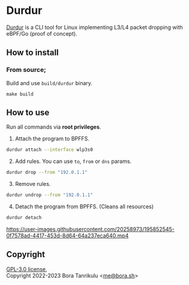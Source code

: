 # Durdur

[Durdur](https://www.youtube.com/watch?v=sF0QweCoaMo) is a CLI tool for Linux implementing L3/L4 packet dropping with eBPF/Go (proof of concept).

## How to install

### From source;

Build and use `build/durdur` binary.

```
make build
```

## How to use

Run all commands via **root privileges**.  

1. Attach the program to BPFFS.
```sh
durdur attach --interface wlp3s0
```

2. Add rules. You can use `to`, `from` or `dns` params.
```sh
durdur drop --from "192.0.1.1"
```

3. Remove rules.
```sh
durdur undrop --from "192.0.1.1"
```

4. Detach the program from BPFFS. (Cleans all resources)
```sh
durdur detach
```

https://user-images.githubusercontent.com/20258973/195852545-0f7578ad-4417-453d-8d64-64a237eca640.mp4

## Copyright

[GPL-3.0 license](https://github.com/boratanrikulu/durdur/blob/main/LICENSE),  
Copyright 2022-2023 Bora Tanrikulu <[me@bora.sh](mailto:me@bora.sh)>
